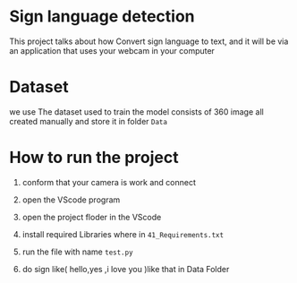 # Sign language detection
This project talks about how 
 Convert sign language to text, and it will be via an application that uses your webcam in your computer
# Dataset
we use The dataset used to train the model consists of 360 image all created manually and store it in folder `Data`
# How to run the project 
1. conform that your camera is work and connect

2. open the VScode program

3. open the project floder in the VScode

4. install required Libraries where in `41_Requirements.txt`

5. run the file with name `test.py`

6. do sign like( hello,yes ,i love you )like that in Data Folder




